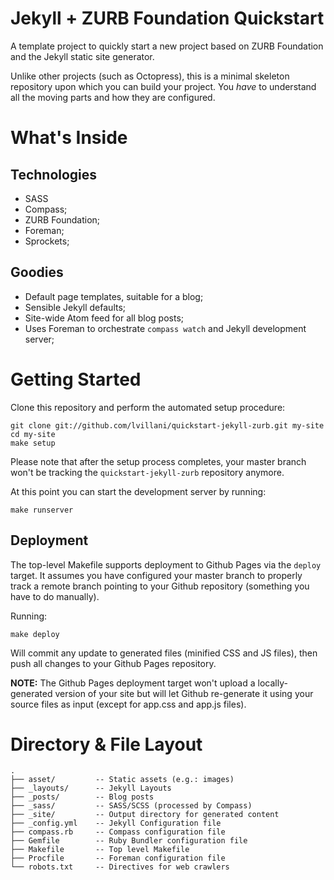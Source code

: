 Jekyll + ZURB Foundation Quickstart
===================================

A template project to quickly start a new project based on ZURB Foundation
and the Jekyll static site generator.

Unlike other projects (such as Octopress), this is a minimal skeleton
repository upon which you can build your project. You _have_ to understand
all the moving parts and how they are configured.




What's Inside
=============

## Technologies

* SASS
* Compass;
* ZURB Foundation;
* Foreman;
* Sprockets;

## Goodies

* Default page templates, suitable for a blog;
* Sensible Jekyll defaults;
* Site-wide Atom feed for all blog posts;
* Uses Foreman to orchestrate `compass watch` and Jekyll development server;




Getting Started
===============

Clone this repository and perform the automated setup procedure:

    git clone git://github.com/lvillani/quickstart-jekyll-zurb.git my-site
    cd my-site
    make setup

Please note that after the setup process completes, your master branch won't
be tracking the `quickstart-jekyll-zurb` repository anymore.

At this point you can start the development server by running:

    make runserver

## Deployment

The top-level Makefile supports deployment to Github Pages via the `deploy`
target. It assumes you have configured your master branch to properly track a
remote branch pointing to your Github repository (something you have to do
manually).

Running:

    make deploy

Will commit any update to generated files (minified CSS and JS files), then
push all changes to your Github Pages repository.

__NOTE:__ The Github Pages deployment target won't upload a locally-generated
version of your site but will let Github re-generate it using your source
files as input (except for app.css and app.js files).




Directory & File Layout
=======================

    .
    ├── asset/         -- Static assets (e.g.: images)
    ├── _layouts/      -- Jekyll Layouts
    ├── _posts/        -- Blog posts
    ├── _sass/         -- SASS/SCSS (processed by Compass)
    ├── _site/         -- Output directory for generated content
    ├── _config.yml    -- Jekyll Configuration file
    ├── compass.rb     -- Compass configuration file
    ├── Gemfile        -- Ruby Bundler configuration file
    ├── Makefile       -- Top level Makefile
    ├── Procfile       -- Foreman configuration file
    └── robots.txt     -- Directives for web crawlers
